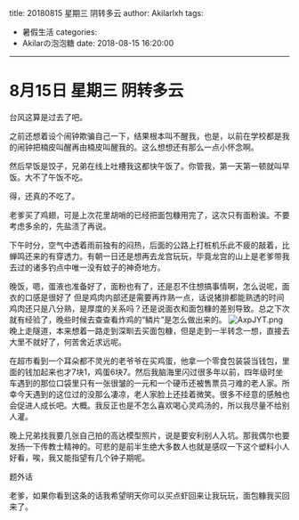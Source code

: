 title: 20180815 星期三 阴转多云
author: Akilarlxh
tags:
  - 暑假生活
categories:
  - Akilarの泡泡糖
date: 2018-08-15 16:20:00
---
# 8月15日 星期三 阴转多云

台风这算是过去了吧。

之前还想着设个闹钟欺骗自己一下，结果根本叫不醒我，也是，以前在学校都是我的闹钟把楠皮叫醒再由楠皮叫醒我的。这么想想还有那么一点小怀念啊。

然后早饭是饺子，兄弟在线上吐槽我这都快午饭了。你管我，第一天第一顿就叫早饭。大不了午饭不吃。

得，还真的不吃了。

老爹买了鸡翅，可是上次花里胡哨的已经把面包糠用完了，这次只有面粉诶。不要考虑多余的，先盐渍了再说。

下午时分，空气中透着雨前独有的闷热，后面的公路上打桩机乐此不疲的敲着，比蝉鸣还来的有穿透力。有朝一日还是想再去龙宫玩玩，毕竟龙宫的山上是老爹带我去过的诸多钓点中唯一没有蚊子的神奇地方。

晚饭，嗯，蛋液也准备好了，面粉也有了，还是忍不住想搞事情啊，怎么说呢，面衣的口感是很好了 但是鸡肉内部还是需要再炸熟一点，话说猪排都能熟透的时间鸡肉还只是八分熟，是厚度的关系吗？还是说面衣和面包糠的差别导致。总之下次就有经验了，晚些时候去查查看炸鸡的“鳞片”是怎么做出来的。
![AxpJYT.png](https://s2.ax1x.com/2019/04/16/AxpJYT.png)
晚上走隧道，本来想着一路走到深甽去买面包糠，但是走到一半转念一想，直接去大里不就好了，何苦舍近求远呢。

在超市看到一个耳朵都不灵光的老爷爷在买鸡蛋，他拿一个零食包装袋当钱包，里面的钱加起来也才7块1，鸡蛋6块7。然后我脑海里闪过很多年以前，四年级时坐车遇到的那位口袋里只有一张很皱的一元和一个硬币还被售票员刁难的老人家。所幸今天遇到的这位过的没那么凄凉，老人家脸上还挂着微笑。很多不经意的感触也会促进人成长吧。大概。我反正也是不怎么喜欢喝心灵鸡汤的，所以我尽量不给别人灌。

晚上兄弟找我要几张自己拍的高达模型照片，说是要安利别人入坑。那我偶尔也要发扬一下传教士精神的。可悲的是前半生绝大多数人也就是感叹一下这个塑料小人好看，唉，我又能指望有几个钟子期呢。

题外话

老爹，如果你看到这条的话我希望明天你可以买点虾回来让我玩玩，面包糠我买回来了。

